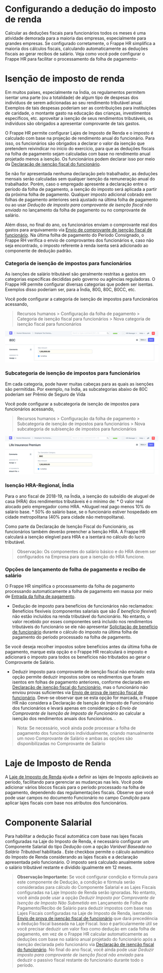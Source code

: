 # Configurando a dedução do imposto de renda



Calcular as deduções fiscais para funcionários todos os meses é uma atividade demorada para a maioria das empresas, especialmente para grandes empresas. Se configurado corretamente, o Frappe HR simplifica a maioria dos cálculos fiscais, calculando automaticamente as deduções fiscais ao gerar recibos de salário. Veja como você pode configurar o Frappe HR para facilitar o processamento da folha de pagamento-


# Isenção de imposto de renda


Em muitos países, especialmente na Índia, os regulamentos permitem isentar uma parte (ou a totalidade) de algum tipo de despesas dos indivíduos de serem adicionadas ao seu rendimento tributável anual. Exemplos de tais despesas poderiam ser as contribuições para instituições de caridade, o montante gasto na educação das crianças, investimentos específicos, etc.
aproveitar a isenção de seus rendimentos tributáveis, os indivíduos são obrigados a apresentar comprovante de tais gastos.


O Frappe HR permite configurar Lajes de Imposto de Renda e o imposto é calculado com base na projeção de rendimento anual do funcionário. Para isso, os funcionários são obrigados a declarar o valor da isenção que pretendem reivindicar no início do exercício, para que as deduções fiscais na folha de pagamento sejam calculadas com base no rendimento anual projetado menos a isenção. Os funcionários podem declarar isso por meio da [Declaração de isenção fiscal do funcionário](/docs/pt/human-resources/employee-tax-exemption-declaration).


Se não for apresentada nenhuma declaração pelo trabalhador, as deduções mensais serão calculadas sem qualquer isenção da remuneração anual do trabalhador. Porém, caso o empregado apresente a declaração entre o período da folha de pagamento, a isenção do imposto será aplicada a partir da próxima folha de pagamento. Qualquer imposto adicional cobrado em folhas de pagamento anteriores será ajustado na última folha de pagamento ou ao usar *Dedução de imposto para comprovante de isenção fiscal não enviado* no lançamento da folha de pagamento ou no comprovante de salário.


Além disso, no final do ano, os funcionários enviam o comprovante real dos gastos para arquivamento via [Envio de comprovante de isenção fiscal de funcionário](/docs/pt/human-resources/employee-tax-exemption-proof-submit). Na última folha de pagamento do Período Consignado, o Frappe RH verifica o envio de comprovantes dos funcionários e, caso não seja encontrado, o imposto referente à renda isenta será adicionado ao componente de dedução padrão.


### Categoria de isenção de impostos para funcionários


As isenções de salário tributável são geralmente restritas a gastos em categorias específicas decididas pelo governo ou agências reguladoras. O Frappe HR permite configurar diversas categorias que podem ser isentas. Exemplos disso poderiam ser, para a Índia, 80G, 80C, B0CC, etc.


Você pode configurar a categoria de isenção de impostos para funcionários acessando,
> Recursos humanos > Configuração da folha de pagamento > Categoria de isenção fiscal para funcionários > Nova categoria de isenção fiscal para funcionários


![Categoria de isenção de impostos para funcionários](/files/employee-tax-exemption-category.png)


### Subcategoria de isenção de impostos para funcionários


Em cada categoria, pode haver muitas cabeças para as quais as isenções são permitidas. Por exemplo, na Índia, as subcategorias abaixo de 80C poderiam ser Prêmio de Seguro de Vida


Você pode configurar a subcategoria de isenção de impostos para funcionários acessando,
> Recursos humanos > Configuração da folha de pagamento > Subcategoria de isenção de impostos para funcionários > Nova subcategoria de subisenção de impostos para funcionários


![Subcategoria de isenção de impostos para funcionários](/files/employee-tax-exemption-subcategory.png)


### Isenção HRA-Regional, Índia


Para o ano fiscal de 2018-19, na Índia, a isenção do subsídio de aluguel de casa (HRA) dos rendimentos tributáveis ​​é o mínimo de:
 \* O valor real alocado pelo empregador como HRA.
 \*Aluguel real pago menos 10% do salário base.
 \* 50% do salário base, se o funcionário estiver hospedado em cidade metropolitana (40% para cidade não metropolitana).


Como parte da Declaração de Isenção Fiscal do Funcionário, os funcionários também deverão preencher a Isenção HRA. A Frappe HR calculará a isenção elegível para HRA e a isentará no cálculo do lucro tributável.


> Observação: Os componentes do salário básico e do HRA devem ser configurados na Empresa para que a isenção do HRA funcione.


### Opções de lançamento de folha de pagamento e recibo de salário


O Frappe HR simplifica o processamento da folha de pagamento processando automaticamente a folha de pagamento em massa por meio de [Entrada da folha de pagamento](/docs/pt/human-resources/payroll-entry).

 >
* Dedução de imposto para benefícios de funcionários não reclamados: Benefícios flexíveis (componentes salariais que são *É benefício flexível*) não estão incluídos na renda tributável do funcionário. No entanto, o valor recebido por esses componentes será incluído nos rendimentos tributáveis ​​do funcionário se ele não apresentar  [Solicitação de benefício de funcionário](/docs/pt/human-resources/employee-benefit-claim) durante o cálculo do imposto na última folha de pagamento do período processado na folha de pagamento.


Se você deseja recolher impostos sobre benefícios antes da última folha de pagamento, marque esta opção e o Frappe HR recalculará o imposto e adicionará o imposto para todos os benefícios não tributados ao gerar o Comprovante de Salário.


* Deduzir imposto para comprovante de isenção fiscal não enviado: esta opção permite deduzir impostos sobre os rendimentos que foram isentos em folhas de pagamento anteriores, conforme declarado em [Declaração de isenção fiscal do funcionário](/docs/pt/human-resources/Employee-tax-exemption-declaration), mas o funcionário não enviou provas suficientes via [Envio de prova de isenção fiscal de funcionário](/docs/pt/human-resources/employee-tax-isenção-prova-submissão). Deve-se observar que se esta opção for marcada, o Frappe HR não considera a Declaração de Isenção de Imposto de Funcionário dos funcionários e levará apenas em consideração o *Envio de Comprovante de Isenção de Imposto de Funcionário* ao calcular a isenção dos rendimentos anuais dos funcionários. .


> Nota: Se necessário, você ainda pode processar a folha de pagamento dos funcionários individualmente, criando manualmente um novo Comprovante de Salário e ambas as opções são disponibilizadas no Comprovante de Salário


# Laje de Imposto de Renda


A [Laje de Imposto de Renda](/docs/pt/human-resources/income-tax-slab) ajuda a definir as lajes de Imposto aplicáveis ​​ao período, facilitando para gerenciar as mudanças nas leis. Você pode adicionar vários blocos fiscais para o período processado na folha de pagamento, dependendo das regulamentações fiscais. Observe que você pode usar campos no documento Funcionário no campo *Condição* para aplicar lajes fiscais com base nos atributos dos funcionários.


# Componente Salarial


Para habilitar a dedução fiscal automática com base nas lajes fiscais configuradas na Laje do Imposto de Renda, é necessário configurar um Componente Salarial do tipo *Dedução* com a opção *Variável Baseada no Salário Tributável* habilitada . Este checkbox permite o cálculo automático do Imposto de Renda considerando as lajes fiscais e a declaração apresentada pelo funcionário. O imposto será calculado anualmente sobre o salário tributável restante e dividido igualmente em 12 meses.


>**Observação Importante:** Se você configurar condição e fórmula para este componente de Dedução, a condição e fórmula serão consideradas para cálculo do Componente Salarial e as Lajes Fiscais configuradas na Laje Imposto de Renda serão ignoradas. No entanto, você ainda pode usar a opção *Deduzir Imposto por Comprovante de Isenção de Imposto Não Submetido* em Lançamento de Folha de Pagamento/Recibo de Salário para deduzir impostos com base nas Lajes Fiscais configuradas na Laje de Imposto de Renda, isentando [Envio de prova de isenção fiscal de funcionário](/docs/pt/human-resources/employee-tax-exemption-proof-submission) que dará precedência à dedução fiscal baseada na Laje Fiscal.
Isso é particularmente útil se você precisar deduzir um valor fixo como dedução em cada folha de pagamento, em vez de o Frappe HR calcular automaticamente as deduções com base no salário anual projetado do funcionário após a isenção declarada pelo funcionário via [Declaração de isenção fiscal do funcionário](/docs/pt/human-resources/employee-tax-exemption-declaration). No final do ano fiscal, você ainda pode usar *Deduzir imposto para comprovante de isenção fiscal não enviado* para deduzir o passivo fiscal restante do funcionário durante todo o período.



